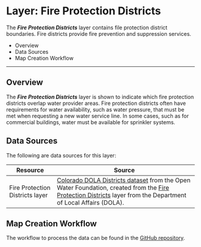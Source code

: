 # Layer: Fire Protection Districts #

The ***Fire Protection Districts*** layer contains file protection district boundaries.
Fire districts provide fire prevention and suppression services.

*   Overview
*   Data Sources
*   Map Creation Workflow

---

## Overview ##

The ***Fire Protection Districts*** layer is shown to indicate which fire protection districts overlap water provider areas.
Fire protection districts often have requirements for water availability, such as water pressure,
that must be met when requesting a new water service line.
In some cases, such as for commercial buildings, water must be available for sprinkler systems.

## Data Sources ##

The following are data sources for this layer:

| **Resource** | **Source** |
| -- | -- |
| Fire Protection Districts layer | [Colorado DOLA Districts dataset](http://data.openwaterfoundation.org/state/co/dola/district-boundaries/) from the Open Water Foundation, created from the [Fire Protection Districts](https://demography.dola.colorado.gov/assets/html/gis.html) layer from the Department of Local Affairs (DOLA). |

## Map Creation Workflow ##

The workflow to process the data can be found in the
[GitHub repository](https://github.com/OpenWaterFoundation/owf-infomapper-co-clear/tree/master/workflow/BasinEntities/WaterSupply-WaterProviders).
